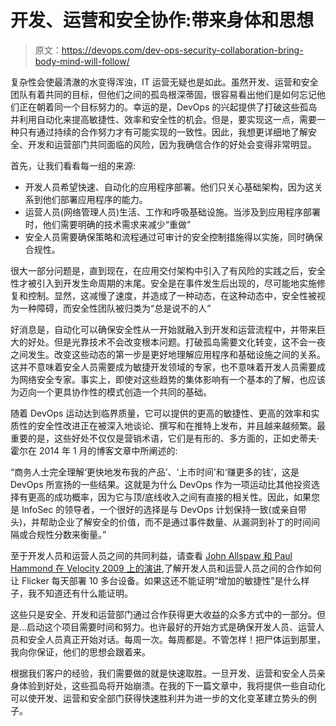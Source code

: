 # 开发、运营和安全协作:带来身体和思想

> 原文：<https://devops.com/dev-ops-security-collaboration-bring-body-mind-will-follow/>

复杂性会使最清澈的水变得浑浊，IT 运营无疑也是如此。虽然开发、运营和安全团队有着共同的目标，但他们之间的孤岛根深蒂固，很容易看出他们是如何忘记他们正在朝着同一个目标努力的。幸运的是，DevOps 的兴起提供了打破这些孤岛并利用自动化来提高敏捷性、效率和安全性的机会。但是，要实现这一点，需要一种只有通过持续的合作努力才有可能实现的一致性。因此，我想更详细地了解安全、开发和运营部门共同面临的风险，因为我确信合作的好处会变得非常明显。

首先，让我们看看每一组的来源:

*   开发人员希望快速、自动化的应用程序部署。他们只关心基础架构，因为这关系到他们部署应用程序的能力。
*   运营人员(网络管理人员)生活、工作和呼吸基础设施。当涉及到应用程序部署时，他们需要明确的技术需求来减少“重做”
*   安全人员需要确保策略和流程通过可审计的安全控制措施得以实施，同时确保合规性。

很大一部分问题是，直到现在，在应用交付架构中引入了有风险的实践之后，安全性才被引入到开发生命周期的末尾。安全是在事件发生后出现的，尽可能地实施修复和控制。显然，这减慢了速度，并造成了一种动态，在这种动态中，安全性被视为一种障碍，而安全性团队被归类为“总是说不的人”

好消息是，自动化可以确保安全性从一开始就融入到开发和运营流程中，并带来巨大的好处。但是光靠技术不会改变根本问题。打破孤岛需要文化转变，这不会一夜之间发生。改变这些动态的第一步是更好地理解应用程序和基础设施之间的关系。这并不意味着安全人员需要成为敏捷开发领域的专家，也不意味着开发人员需要成为网络安全专家。事实上，即使对这些趋势的集体影响有一个基本的了解，也应该为迈向一个更具协作性的模式创造一个共同的基础。

随着 DevOps 运动达到临界质量，它可以提供的更高的敏捷性、更高的效率和实质性的安全性改进正在被深入地谈论、撰写和在推特上发布，并且越来越频繁。最重要的是，这些好处不仅仅是营销术语，它们是有形的、多方面的，正如史蒂夫·霍尔在 2014 年 1 月的博客文章中所阐述的:

“商务人士完全理解‘更快地发布我的产品’、‘上市时间’和‘赚更多的钱’，这是 DevOps 所宣扬的一些结果。这就是为什么 DevOps 作为一项运动比其他投资选择有更高的成功概率，因为它与顶/底线收入之间有直接的相关性。因此，如果您是 InfoSec 的领导者，一个很好的选择是与 DevOps 计划保持一致(或亲自带头)，并帮助企业了解安全的价值，而不是通过事件数量、从漏洞到补丁的时间间隔或合规性分数来衡量。”

至于开发人员和运营人员之间的共同利益，请查看 [John Allspaw 和 Paul Hammond 在 Velocity 2009 上的演讲](https://is.gd/bXftpS),了解开发人员和运营人员之间的合作如何让 Flicker 每天部署 10 多台设备。如果这还不能证明“增加的敏捷性”是什么样子，我不知道还有什么能证明。

这些只是安全、开发和运营部门通过合作获得更大收益的众多方式中的一部分。但是…启动这个项目需要时间和努力。也许最好的开始方式是确保开发人员、运营人员和安全人员真正开始对话。每周一次。每周都是。不管怎样！把尸体运到那里，我向你保证，他们的思想会跟着来。

根据我们客户的经验，我们需要做的就是快速取胜。一旦开发、运营和安全人员亲身体验到好处，这些孤岛将开始崩溃。在我的下一篇文章中，我将提供一些自动化可以使开发、运营和安全部门获得快速胜利并为进一步的文化变革建立势头的例子。